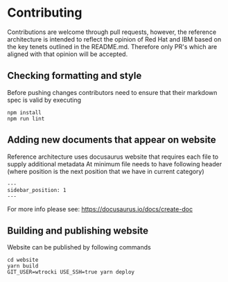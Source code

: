 # Contributing

Contributions are welcome through pull requests, however, the reference architecture
is intended to reflect the opinion of Red Hat and IBM based on the key tenets
outlined in the README.md. Therefore only PR's which are aligned with that
opinion will be accepted.

## Checking formatting and style

Before pushing changes contributors need to ensure that their markdown spec is valid
by executing

```
npm install
npm run lint
```

## Adding new documents that appear on website

Reference architecture uses docusaurus website that requires each file to supply additional metadata
At minimum file needs to have following header (where position is the next position that we have in current category)
```
---
sidebar_position: 1
---
```

For more info please see: https://docusaurus.io/docs/create-doc

## Building and publishing website

Website can be published by following commands

```
cd website
yarn build 
GIT_USER=wtrocki USE_SSH=true yarn deploy 
```

